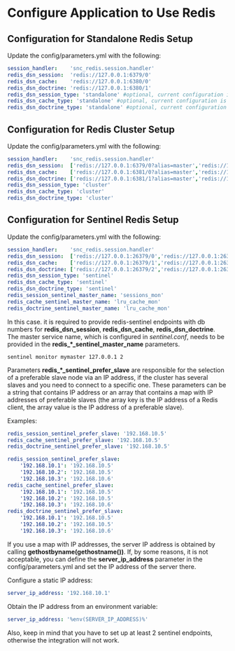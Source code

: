 <a id="bundle-docs-platform-redis-bundle-configuration"></a>

# Configure Application to Use Redis

## Configuration for Standalone Redis Setup

Update the config/parameters.yml with the following:

```yaml
session_handler:    'snc_redis.session.handler'
redis_dsn_session:  'redis://127.0.0.1:6379/0'
redis_dsn_cache:    'redis://127.0.0.1:6380/0'
redis_dsn_doctrine: 'redis://127.0.0.1:6380/1'
redis_dsn_session_type: 'standalone' #optional, current configuration is applied if it's not set
redis_dsn_cache_type: 'standalone' #optional, current configuration is applied if it's not set
redis_dsn_doctrine_type: 'standalone' #optional, current configuration is applied if it's not set
```

## Configuration for Redis Cluster Setup

Update the config/parameters.yml with the following:

```yaml
session_handler:    'snc_redis.session.handler'
redis_dsn_session:  ['redis://127.0.0.1:6379/0?alias=master','redis://127.0.0.1:6380/0']
redis_dsn_cache:    ['redis://127.0.0.1:6381/0?alias=master','redis://127.0.0.1:6382/0']
redis_dsn_doctrine: ['redis://127.0.0.1:6381/1?alias=master','redis://127.0.0.1:6382/0']
redis_dsn_session_type: 'cluster'
redis_dsn_cache_type: 'cluster'
redis_dsn_doctrine_type: 'cluster'
```

## Configuration for Sentinel Redis Setup

Update the config/parameters.yml with the following:

```yaml
session_handler:    'snc_redis.session.handler'
redis_dsn_session:  ['redis://127.0.0.1:26379/0','redis://127.0.0.1:26379/0']
redis_dsn_cache:    ['redis://127.0.0.1:26379/1','redis://127.0.0.1:26379/1']
redis_dsn_doctrine: ['redis://127.0.0.1:26379/2','redis://127.0.0.1:26379/2']
redis_dsn_session_type: 'sentinel'
redis_dsn_cache_type: 'sentinel'
redis_dsn_doctrine_type: 'sentinel'
redis_session_sentinel_master_name: 'sessions_mon'
redis_cache_sentinel_master_name: 'lru_cache_mon'
redis_doctrine_sentinel_master_name: 'lru_cache_mon'
```

In this case. it is required to provide redis-sentinel endpoints with db numbers for **redis_dsn_session**,
**redis_dsn_cache**, **redis_dsn_doctrine**.
The master service name, which is configured in *sentinel.conf*, needs to be provided in the
**redis_\*_sentinel_master_name** parameters.

```none
sentinel monitor mymaster 127.0.0.1 2
```

Parameters **redis_\*_sentinel_prefer_slave** are responsible for the selection of a preferable slave node via an IP
address, if the cluster has several slaves and you need to connect to a specific one.
These parameters can be a string that contains IP address or an array that contains a map with IP addresses
of preferable slaves (the array key is the IP address of a Redis client, the array value is the IP address of
a preferable slave).

Examples:

```yaml
redis_session_sentinel_prefer_slave: '192.168.10.5'
redis_cache_sentinel_prefer_slave: '192.168.10.5'
redis_doctrine_sentinel_prefer_slave: '192.168.10.5'
```

```yaml
redis_session_sentinel_prefer_slave:
    '192.168.10.1': '192.168.10.5'
    '192.168.10.2': '192.168.10.5'
    '192.168.10.3': '192.168.10.6'
redis_cache_sentinel_prefer_slave:
    '192.168.10.1': '192.168.10.5'
    '192.168.10.2': '192.168.10.5'
    '192.168.10.3': '192.168.10.6'
redis_doctrine_sentinel_prefer_slave:
    '192.168.10.1': '192.168.10.5'
    '192.168.10.2': '192.168.10.5'
    '192.168.10.3': '192.168.10.6'
```

If you use a map with IP addresses, the server IP address is obtained by calling
**gethostbyname(gethostname())**. If, by some reasons, it is not acceptable, you can define the **server_ip_address**
parameter in the config/parameters.yml and set the IP address of the server there.

Configure a static IP address:

```yaml
server_ip_address: '192.168.10.1'
```

Obtain the IP address from an environment variable:

```yaml
server_ip_address: '%env(SERVER_IP_ADDRESS)%'
```

Also, keep in mind that you have to set up at least 2 sentinel endpoints, otherwise the integration will not work.

<!-- Frontend -->
